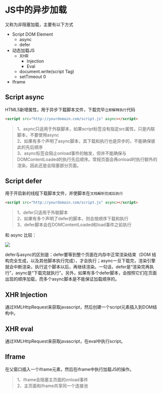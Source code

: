 # JS中的异步加载

又称为非阻塞加载，主要有以下方式

* Script DOM Element
  * async
  * defer
* 动态加载JS
  * XHR
    * Injection
    * Eval
  * document.write(script Tag)
  * setTimeout 0
* Iframe


## Script async

HTML5新增属性，用于异步下载脚本文件，下载完毕`立即解释执行`代码

```html
<script src="http://yourdomain.com/script.js" async></script>
```

> 1、async只适用于外联脚本，如果script标签没有指定src属性，只是内联脚本，不要使用async   
> 2、如果有多个声明了async脚本，其下载和执行也是异步的，不能确保彼此的先后顺序   
> 3、async标签会阻止onload事件的触发，但并不能确保与DOMContentLoaded的执行先后顺序。常规页面会再onload时执行额外的渲染，因此还是会阻塞部分页面。

## Script defer

用于开启新的线程下载脚本文件，并使脚本在`文档解析完成后执行`

```html
<script src="http://yourdomain.com/script.js" async></script>
```

> 1、defer只适用于外联脚本   
> 2、如果有多个声明了defer的脚本，则会按顺序下载和执行   
> 3、defer脚本会在DOMContentLoaded和load事件之前执行

和 async 比较：

![](https://ws3.sinaimg.cn/large/006tNc79ly1fvn2p4orglj312y074wh9.jpg)

defer与async的区别是：defer要等到整个页面在内存中正常渲染结束（DOM 结构完全生成，以及其他脚本执行完成），才会执行；async一旦下载完，渲染引擎就会中断渲染，执行这个脚本以后，再继续渲染。一句话，defer是“渲染完再执行”，async是“下载完就执行”。另外，如果有多个defer脚本，会按照它们在页面出现的顺序加载，而多个async脚本是不能保证加载顺序的。

## XHR Injection

通过XMLHttpRequest来获取javascript，然后创建一个script元素插入到DOM结构中。

## XHR eval

通过XMLHttpRequest来获取javascript，在eval中执行script。

## Iframe

在父窗口插入一个iframe元素，然后在iframe中执行加载JS的操作。

> 1、iframe会阻塞主页面的onload事件   
> 2、主页面和iframe共享同一个连接池

##
